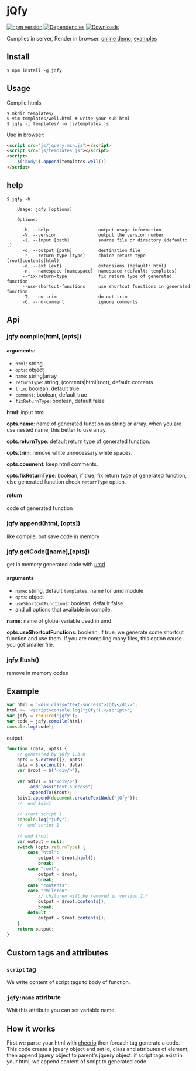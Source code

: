 jQfy
====
[![npm version][npm:version]][npm]
[![Dependencies][dependencies]][david-dm]
[![Downloads][npm:download]][npm]

Complies in server, Render in browser. [online demo](http://smmoosavi.github.io/jqfy/demo), 
[examples](http://smmoosavi.github.io/jqfy/examples)

Install
-------

```
$ npm install -g jqfy
```

Usage
-----

Complie htmls

```
$ mkdir templates/
$ vim templates/well.html # write your sub html
$ jqfy -i templates/ -o js/templates.js
```

Use in browser:
 
```html
<script src="js/jquery.min.js"></script>
<script src="js/templates.js"></script>
<script>
    $('body').append(templates.well())
</script>
```

help
----

```
$ jqfy -h
  
    Usage: jqfy [options]
  
    Options:
  
      -h, --help                   output usage information
      -V, --version                output the version number
      -i, --input [path]           source file or directory (default: .)
      -o, --output [path]          destination file
      -r, --return-type [type]     choice return type (root|contents|html)
      -e, --ext [ext]              extensions (default: html)
      -n, --namespace [namespace]  namespace (default: templates)
      --fix-return-type            fix return type of generated function
      --use-shortcut-functions     use shortcut functions in generated function
      -T, --no-trim                do not trim
      -C, --no-comment             ignore comments

```

Api
---

### jqfy.compile(html, [opts])

#### arguments: 

* `html`: string
* `opts`: object
 * `name`: string|array 
 * `returnType`: string, (contents|html|root), default: contents 
 * `trim`: boolean, default true
 * `comment`: boolean, default true
 * `fixReturnType`: boolean, default false

**html**: input html

**opts.name**: name of generated function as string or array. when you are use nested name, this better to use array.

**opts.returnType**: default return type of generated function.

**opts.trim**: remove white unnecessary white spaces.

**opts.comment**: keep html comments.

**opts.fixReturnType**: boolean, if true, fix return type of generated function, else generated function check `returnType` option.

#### return

code of generated function

### jqfy.append(html, [opts])

like compile, but save code in memory

### jqfy.getCode([name],[opts])

get in memory generated code with [umd][umd]

#### arguments

* `name`: string, default `templates`. name for umd module
* `opts`: object
 * `useShortcutFunctions`: boolean, default false
 * and all options that available in compile.

**name**: name of global variable used in umd.
 
**opts.useShortcutFunctions**: boolean, if true, we generate some shortcut function and use them. If you are compiling many
 files, this option cause you got smaller file.

### jqfy.flush()

remove in memory codes

Example
-------
```js
var html = '<div class="text-success">jQfy</div>';
html += '<script>console.log("jQfy");</script>';
var jqfy = require('jqfy');
var code = jqfy.compile(html);
console.log(code);
```

output:

```js
function (data, opts) {
    // generated by jQfy 1.3.0
    opts = $.extend({}, opts);
    data = $.extend({}, data);
    var $root = $('<div/>');
    
    var $div1 = $('<div/>')
        .addClass("text-success")
        .appendTo($root);
    $div1.append(document.createTextNode("jQfy"));
    //  end $div1
    
    // start script 1
    console.log("jQfy");
    //  end script 1
    
    // end $root
    var output = null;
    switch (opts.returnType) {
        case "html":
            output = $root.html();
            break;
        case "root":
            output = $root;
            break;
        case "contents":
        case "children":
            // children will be removed in version 2.*
            output = $root.contents();
            break;
        default :
            output = $root.contents();
    }
    return output;
}
```
Custom tags and attributes
--------------------------

### `script` tag

We write content of script tags to body of function.

### `jqfy:name` attribute

Whit this attribute you can set variable name. 

How it works
------------

First we parse your html with [cheerio][cheerio] then foreach tag generate a code. This code create a jquery object
and set id, class and attributes of element, then append jquery object to parent's jquery object. if script tags exist
in your html, we append content of script to generated code.

[npm]: https://www.npmjs.org/package/jqfy "npm"
[npm:version]: http://img.shields.io/npm/v/jqfy.svg "version"
[npm:download]: http://img.shields.io/npm/dm/jqfy.svg "Download"
[dependencies]: https://david-dm.org/smmoosavi/jqfy.png "Dependencies"
[david-dm]: https://david-dm.org/smmoosavi/jqfy "Dependencies"
[TODO:not-implemented]: http://img.shields.io/badge/TODO-not%20implemented-yellow.svg "not implemented"
[umd]: https://github.com/umdjs/umd "umd"
[cheerio]: https://github.com/cheeriojs/cheerio "Cheerio"